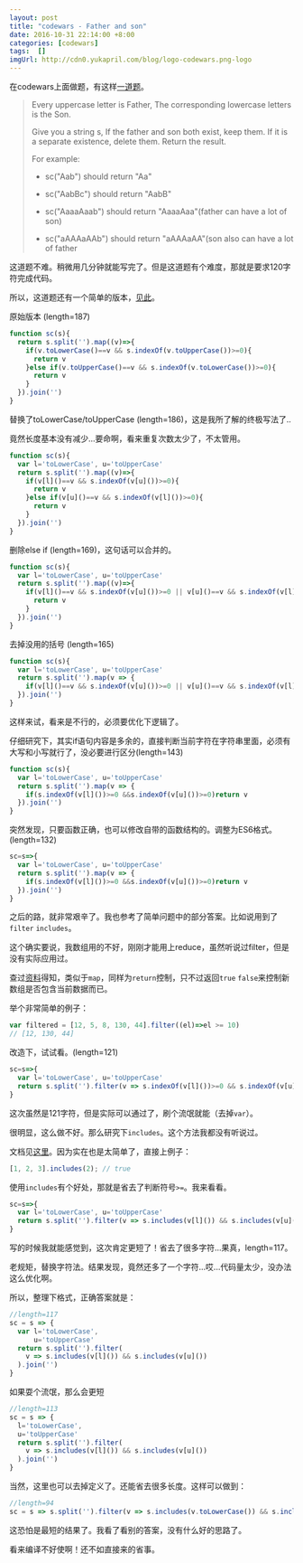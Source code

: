 ```yaml
---
layout: post
title: "codewars - Father and son"
date: 2016-10-31 22:14:00 +8:00
categories: [codewars]
tags:  []
imgUrl: http://cdn0.yukapril.com/blog/logo-codewars.png-logo
---
```


在codewars上面做题，有这样[一道题](https://www.codewars.com/kata/shortest-code-father-and-son)。

> Every uppercase letter is Father, The corresponding lowercase letters is the Son.
>
> Give you a string s, If the father and son both exist, keep them. If it is a separate existence, delete them. Return the result.
>
> For example:
>
> * sc("Aab") should return "Aa"
>
> * sc("AabBc") should return "AabB"
>
> * sc("AaaaAaab") should return "AaaaAaa"(father can have a lot of son)
>
> * sc("aAAAaAAb") should return "aAAAaAA"(son also can have a lot of father

这道题不难。稍微用几分钟就能写完了。但是这道题有个难度，那就是要求120字符完成代码。

所以，这道题还有一个简单的版本，[见此](http://www.codewars.com/kata/coding-3min-father-and-son/)。

原始版本   (length=187)

```js
function sc(s){
  return s.split('').map((v)=>{
    if(v.toLowerCase()==v && s.indexOf(v.toUpperCase())>=0){
      return v
    }else if(v.toUpperCase()==v && s.indexOf(v.toLowerCase())>=0){
      return v
    }
  }).join('')
}
```

替换了toLowerCase/toUpperCase  (length=186)，这是我所了解的终极写法了..

竟然长度基本没有减少...要命啊，看来重复次数太少了，不太管用。

```js
function sc(s){
  var l='toLowerCase', u='toUpperCase'
  return s.split('').map((v)=>{
    if(v[l]()==v && s.indexOf(v[u]())>=0){
      return v
    }else if(v[u]()==v && s.indexOf(v[l]())>=0){
      return v
    }
  }).join('')
}
```

删除else if (length=169)，这句话可以合并的。

```js
function sc(s){
  var l='toLowerCase', u='toUpperCase'
  return s.split('').map((v)=>{
    if(v[l]()==v && s.indexOf(v[u]())>=0 || v[u]()==v && s.indexOf(v[l]())>=0){
      return v
    }
  }).join('')
}
```

去掉没用的括号 (length=165)

```js
function sc(s){
  var l='toLowerCase', u='toUpperCase'
  return s.split('').map(v => {
    if(v[l]()==v && s.indexOf(v[u]())>=0 || v[u]()==v && s.indexOf(v[l]())>=0)return v
  }).join('')
}
```

这样来试，看来是不行的，必须要优化下逻辑了。

仔细研究下，其实if语句内容是多余的，直接判断当前字符在字符串里面，必须有大写和小写就行了，没必要进行区分(length=143)

```js
function sc(s){
  var l='toLowerCase', u='toUpperCase'
  return s.split('').map(v => {
    if(s.indexOf(v[l]())>=0 &&s.indexOf(v[u]())>=0)return v
  }).join('')
}
```

突然发现，只要函数正确，也可以修改自带的函数结构的。调整为ES6格式。(length=132)

```js
sc=s=>{
  var l='toLowerCase', u='toUpperCase'
  return s.split('').map(v => {
    if(s.indexOf(v[l]())>=0 &&s.indexOf(v[u]())>=0)return v
  }).join('')
}
```

之后的路，就非常艰辛了。我也参考了简单问题中的部分答案。比如说用到了`filter` `includes`。

这个确实要说，我数组用的不好，刚刚才能用上reduce，虽然听说过filter，但是没有实际应用过。

查过[资料](https://developer.mozilla.org/zh-CN/docs/Web/JavaScript/Reference/Global_Objects/Array/filter)得知，类似于`map`，同样为`return`控制，只不过返回`true` `false`来控制新数组是否包含当前数据而已。

举个非常简单的例子：

```js
var filtered = [12, 5, 8, 130, 44].filter((el)=>el >= 10)
// [12, 130, 44]
```

改造下，试试看。(length=121)

```js
sc=s=>{
  var l='toLowerCase', u='toUpperCase'
  return s.split('').filter(v => s.indexOf(v[l]())>=0 && s.indexOf(v[u]())>=0).join('')
}
```



这次虽然是121字符，但是实际可以通过了，刷个流氓就能（去掉`var`）。

很明显，这么做不好。那么研究下`includes`。这个方法我都没有听说过。

文档见[这里](https://developer.mozilla.org/zh-CN/docs/Web/JavaScript/Reference/Global_Objects/Array/includes)。因为实在也是太简单了，直接上例子：

```js
[1, 2, 3].includes(2); // true
```

使用`includes`有个好处，那就是省去了判断符号`>=`。我来看看。

```js
sc=s=>{
  var l='toLowerCase', u='toUpperCase'
  return s.split('').filter(v => s.includes(v[l]()) && s.includes(v[u]())).join('')
}
```

写的时候我就能感觉到，这次肯定更短了！省去了很多字符...果真，length=117。

老规矩，替换字符法。结果发现，竟然还多了一个字符...哎...代码量太少，没办法这么优化啊。

所以，整理下格式，正确答案就是：

```js
//length=117
sc = s => {
  var l='toLowerCase',
      u='toUpperCase'
  return s.split('').filter(
    v => s.includes(v[l]()) && s.includes(v[u]())
  ).join('')
}
```

如果耍个流氓，那么会更短

```js
//length=113
sc = s => {
  l='toLowerCase',
  u='toUpperCase'
  return s.split('').filter(
    v => s.includes(v[l]()) && s.includes(v[u]())
  ).join('')
}
```

当然，这里也可以去掉定义了。还能省去很多长度。这样可以做到：

```js
//length=94
sc = s => s.split('').filter(v => s.includes(v.toLowerCase()) && s.includes(v.toUpperCase())).join('')
```

这恐怕是最短的结果了。我看了看别的答案，没有什么好的思路了。

看来编译不好使啊！还不如直接来的省事。